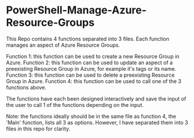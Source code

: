 # PowerShell-Manage-Azure-Resource-Groups

This Repo contains 4 functions separated into 3 files. Each function manages an aspect of Azure Resource Groups.

Function 1: this function can be used to create a new Resource Group in Azure.
Function 2: this function can be used to update an aspect of a preexisting Resource Group in Azure, for example it's tags or its name. 
Function 3: this function can be used to delete a preexisting Resource Group in Azure.
Function 4: this function can be used to call one of the 3 functions above. 

The functions have each been designed interactively and save the input of the user to call 1 of the functions depending on the input. 

Note: the functions ideally should be in the same file as function 4, the 'Main' function, lists all 3 as options. However, I have separated them into 3 files in this repo for clarity. 
